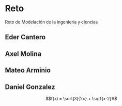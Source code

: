 # Reto
Reto de Modelación de la ingeniería y ciencias

## Eder Cantero

## Axel Molina

## Mateo Arminio

## Daniel Gonzalez 
$$f(x) = \sqrt[3]{2x} + \sqrt{x-2}$$ 
